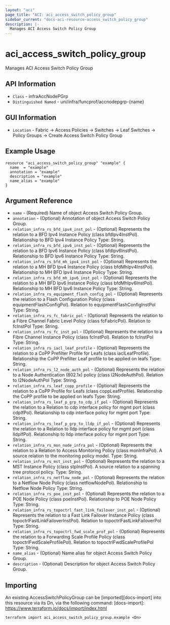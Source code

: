 ```yaml
---
layout: "aci"
page_title: "ACI: aci_access_switch_policy_group"
sidebar_current: "docs-aci-resource-access_switch_policy_group"
description: |-
  Manages ACI Access Switch Policy Group
---
```


# aci_access_switch_policy_group #

Manages ACI Access Switch Policy Group

## API Information ##

* `Class` - infraAccNodePGrp
* `Distinguished Named` - uni/infra/funcprof/accnodepgrp-{name}

## GUI Information ##

* `Location` - Fabric -> Access Policies -> Switches -> Leaf Switches -> Policy Groups -> Create Access Switch Policy Group


## Example Usage ##

```hcl
resource "aci_access_switch_policy_group" "example" {
  name  = "example"
  annotation = "example"
  description = "example"
  name_alias = "example"
}
```

## Argument Reference ##


* `name` - (Required) Name of object Access Switch Policy Group.
* `annotation` - (Optional) Annotation of object Access Switch Policy Group.
* `relation_infra_rs_bfd_ipv4_inst_pol` - (Optional) Represents the relation to a BFD Ipv4 Instance Policy (class bfdIpv4InstPol). Relationship to BFD Ipv4 Instance Policy Type: String.
* `relation_infra_rs_bfd_ipv6_inst_pol` - (Optional) Represents the relation to a BFD Ipv6 Instance Policy (class bfdIpv6InstPol). Relationship to BFD Ipv6 Instance Policy Type: String.
* `relation_infra_rs_bfd_mh_ipv4_inst_pol` - (Optional) Represents the relation to a MH BFD Ipv4 Instance Policy (class bfdMhIpv4InstPol). Relationship to MH BFD Ipv4 Instance Policy Type: String.
* `relation_infra_rs_bfd_mh_ipv6_inst_pol` - (Optional) Represents the relation to a MH BFD Ipv6 Instance Policy (class bfdMhIpv6InstPol). Relationship to MH BFD Ipv6 Instance Policy Type: String.
* `relation_infra_rs_equipment_flash_config_pol` - (Optional) Represents the relation to a Flash Configuration Policy (class equipmentFlashConfigPol). Relation to equipmentFlashConfigInstPol Type: String.
* `relation_infra_rs_fc_fabric_pol` - (Optional) Represents the relation to a Fibre Channel Fabric Level Policy (class fcFabricPol). Relation to fcInstPol Type: String.
* `relation_infra_rs_fc_inst_pol` - (Optional) Represents the relation to a Fibre Channel Instance Policy (class fcInstPol). Relation to fcInstPol Type: String.
* `relation_infra_rs_iacl_leaf_profile` - (Optional) Represents the relation to a CoPP Prefilter Profile for Leafs (class iaclLeafProfile). Relationship the CoPP Prefilter Leaf profile to be applied on leafs Type: String.
* `relation_infra_rs_l2_node_auth_pol` - (Optional) Represents the relation to a Node Authentication (802.1x) policy (class l2NodeAuthPol). Relation to l2NodeAuthPol Type: String.
* `relation_infra_rs_leaf_copp_profile` - (Optional) Represents the relation to a CoPP Profile for Leafs (class coppLeafProfile). Relationship the CoPP profile to be applied on leafs Type: String.
* `relation_infra_rs_leaf_p_grp_to_cdp_if_pol` - (Optional) Represents the relation to a Relation to cdp interface policy for mgmt port (class cdpIfPol). Relationship to cdp interface policy for mgmt port Type: String.
* `relation_infra_rs_leaf_p_grp_to_lldp_if_pol` - (Optional) Represents the relation to a Relation to lldp interface policy for mgmt port (class lldpIfPol). Relationship to lldp interface policy for mgmt port Type: String.
* `relation_infra_rs_mon_node_infra_pol` - (Optional) Represents the relation to a Relation to Access Monitoring Policy (class monInfraPol). A source relation to the monitoring policy model. Type: String.
* `relation_infra_rs_mst_inst_pol` - (Optional) Represents the relation to a MST Instance Policy (class stpInstPol). A source relation to a spanning tree protocol policy. Type: String.
* `relation_infra_rs_netflow_node_pol` - (Optional) Represents the relation to a Netflow Node Policy (class netflowNodePol). Relationship to Netflow Node Policy Type: String.
* `relation_infra_rs_poe_inst_pol` - (Optional) Represents the relation to a POE Node Policy (class poeInstPol). Relationship to POE Node Policy Type: String.
* `relation_infra_rs_topoctrl_fast_link_failover_inst_pol` - (Optional) Represents the relation to a Fast Link Failover Instance Policy (class topoctrlFastLinkFailoverInstPol). Relation to topoctrlFastLinkFailoverPol Type: String.
* `relation_infra_rs_topoctrl_fwd_scale_prof_pol` - (Optional) Represents the relation to a Forwarding Scale Profile Policy (class topoctrlFwdScaleProfilePol). Relation to topoctrlFwdScaleProfilePol Type: String.
* `name_alias` - (Optional) Name alias for object Access Switch Policy Group. 
* `description` - (Optional) Description for object Access Switch Policy Group.


## Importing ##

An existing AccessSwitchPolicyGroup can be [imported][docs-import] into this resource via its Dn, via the following command:
[docs-import]: https://www.terraform.io/docs/import/index.html


```
terraform import aci_access_switch_policy_group.example <Dn>
```